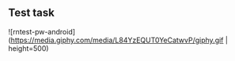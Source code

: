 ## Test task

![rntest-pw-android](https://media.giphy.com/media/L84YzEQUT0YeCatwvP/giphy.gif | height=500)
